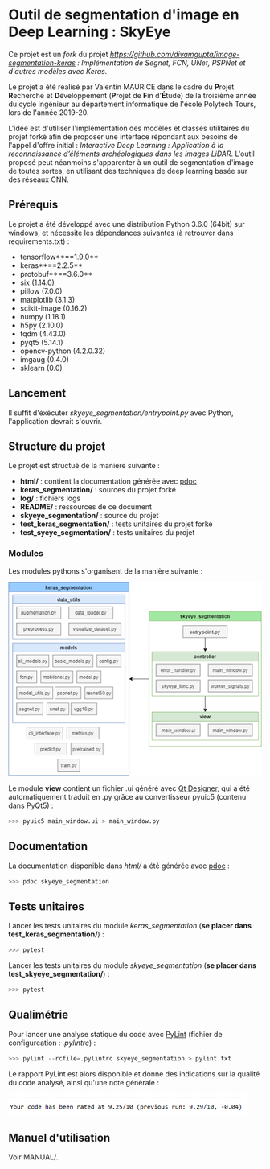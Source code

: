 # Outil de segmentation d'image en Deep Learning : SkyEye

Ce projet est un *fork* du projet *https://github.com/divamgupta/image-segmentation-keras : Implémentation de Segnet, FCN, UNet, PSPNet et d'autres modèles avec Keras.*

Le projet a été réalisé par Valentin MAURICE dans le cadre du **P**rojet **R**echerche et **D**éveloppement (**P**rojet de **F**in d'**É**tude) de la troisième année du cycle ingénieur au département informatique de l'école Polytech Tours, lors de l'année 2019-20. 

L'idée est d'utiliser l'implémentation des modèles et classes utilitaires du projet forké afin de proposer une interface répondant aux besoins de l'appel d'offre initial : *Interactive Deep Learning : Application à la reconnaissance d’éléments archéologiques dans les images LiDAR*. L'outil proposé peut néanmoins s'apparenter  à un outil de segmentation d'image de toutes sortes, en utilisant des techniques de deep learning basée sur des réseaux CNN.



## Prérequis

Le projet a été développé avec une distribution Python 3.6.0 (64bit) sur windows, et nécessite les dépendances suivantes (à retrouver dans requirements.txt) :

- tensorflow**==1.9.0**
- keras**==2.2.5**
- protobuf**==3.6.0**
- six (1.14.0)
- pillow (7.0.0)
- matplotlib (3.1.3)
- scikit-image (0.16.2)
- numpy (1.18.1)
- h5py (2.10.0)
- tqdm (4.43.0)
- pyqt5 (5.14.1)
- opencv-python (4.2.0.32)
- imgaug (0.4.0)
- sklearn (0.0)



## Lancement

Il suffit d'éxécuter *skyeye_segmentation/entrypoint.py* avec Python, l'application devrait s'ouvrir.



## Structure du projet

Le projet est structué de la manière suivante :

- **html/** : contient la documentation générée avec [pdoc](https://pdoc3.github.io/pdoc/) 
- **keras_segmentation/** : sources du projet forké
- **log/** : fichiers logs
- **README/** : ressources de ce document
- **skyeye_segmentation/** : source du projet
- **test_keras_segmentation/** : tests unitaires du projet forké
- **test_syeye_segmentation/** : tests unitaires du projet



### Modules

Les modules pythons s'organisent de la manière suivante :

![Diagramme des modules](README/Diagramme_modules.png "Diagramme de modules")

Le module **view** contient un fichier .ui généré avec [Qt Designer](https://build-system.fman.io/qt-designer-download), qui a été automatiquement traduit en .py grâce au convertisseur pyuic5 (contenu dans PyQt5) : 

```python
>>> pyuic5 main_window.ui > main_window.py
```



## Documentation

La documentation disponible dans *html/* a été générée avec [pdoc](https://pdoc3.github.io/pdoc/) : 

```python
>>> pdoc skyeye_segmentation
```



## Tests unitaires

Lancer les tests unitaires du module *keras_segmentation* (**se placer dans test_keras_segmentation/**) :

```python
>>> pytest
```

Lancer les tests unitaires du module *skyeye_segmentation* (**se placer dans test_skyeye_segmentation/**) :

```python
>>> pytest
```



## Qualimétrie

Pour lancer une analyse statique du code avec [PyLint](https://www.pylint.org/) (fichier de configureation : *.pylintrc*) :

```python
>>> pylint --rcfile=.pylintrc skyeye_segmentation > pylint.txt
```

Le rapport PyLint est alors disponible et donne des indications sur la qualité du code analysé, ainsi qu'une note générale :

![Rapport PyLint](README/Pylint.PNG "Rapport PyLint")



## Manuel d'utilisation

Voir MANUAL/.